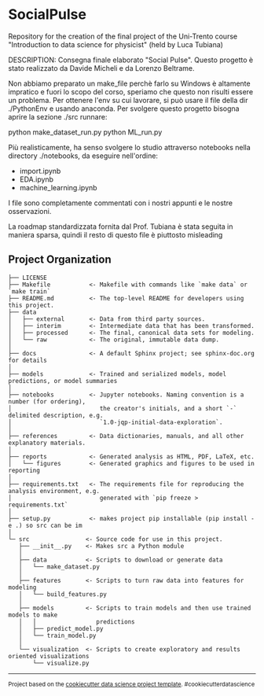 SocialPulse
==============================

Repository for the creation of the final project of the Uni-Trento course "Introduction to data science for physicist" (held by Luca Tubiana)


DESCRIPTION:
Consegna finale elaborato "Social Pulse".
Questo progetto è stato realizzato da Davide Micheli e da Lorenzo Beltrame.

Non abbiamo preparato un make_file perchè farlo su Windows è altamente impratico e fuori lo scopo del corso, speriamo che questo non risulti essere un problema.
Per ottenere l'env su cui lavorare, si può usare il file della dir ./PythonEnv e usando anaconda.
Per svolgere questo progetto bisogna aprire la sezione ./src runnare:

python make_dataset_run.py
python ML_run.py


Più realisticamente, ha senso svolgere lo studio attraverso notebooks nella directory ./notebooks, da eseguire nell'ordine:

- import.ipynb
- EDA.ipynb
- machine_learning.ipynb

I file sono completamente commentati con i nostri appunti e le nostre osservazioni.

La roadmap standardizzata fornita dal Prof. Tubiana è stata seguita in maniera sparsa, quindi il resto di questo file è piuttosto misleading





Project Organization
------------

    ├── LICENSE
    ├── Makefile           <- Makefile with commands like `make data` or `make train`
    ├── README.md          <- The top-level README for developers using this project.
    ├── data
    │   ├── external       <- Data from third party sources.
    │   ├── interim        <- Intermediate data that has been transformed.
    │   ├── processed      <- The final, canonical data sets for modeling.
    │   └── raw            <- The original, immutable data dump.
    │
    ├── docs               <- A default Sphinx project; see sphinx-doc.org for details
    │
    ├── models             <- Trained and serialized models, model predictions, or model summaries
    │
    ├── notebooks          <- Jupyter notebooks. Naming convention is a number (for ordering),
    │                         the creator's initials, and a short `-` delimited description, e.g.
    │                         `1.0-jqp-initial-data-exploration`.
    │
    ├── references         <- Data dictionaries, manuals, and all other explanatory materials.
    │
    ├── reports            <- Generated analysis as HTML, PDF, LaTeX, etc.
    │   └── figures        <- Generated graphics and figures to be used in reporting
    │
    ├── requirements.txt   <- The requirements file for reproducing the analysis environment, e.g.
    │                         generated with `pip freeze > requirements.txt`
    │
    ├── setup.py           <- makes project pip installable (pip install -e .) so src can be im
    │
    └─ src                <- Source code for use in this project.
       ├── __init__.py    <- Makes src a Python module
       │
       ├── data           <- Scripts to download or generate data
       │   └── make_dataset.py
       │
       ├── features       <- Scripts to turn raw data into features for modeling
       │   └── build_features.py
       │
       ├── models         <- Scripts to train models and then use trained models to make
       │   │                 predictions
       │   ├── predict_model.py
       │   └── train_model.py
       │
       └── visualization  <- Scripts to create exploratory and results oriented visualizations
           └── visualize.py


--------

<p><small>Project based on the <a target="_blank" href="https://drivendata.github.io/cookiecutter-data-science/">cookiecutter data science project template</a>. #cookiecutterdatascience</small></p>
